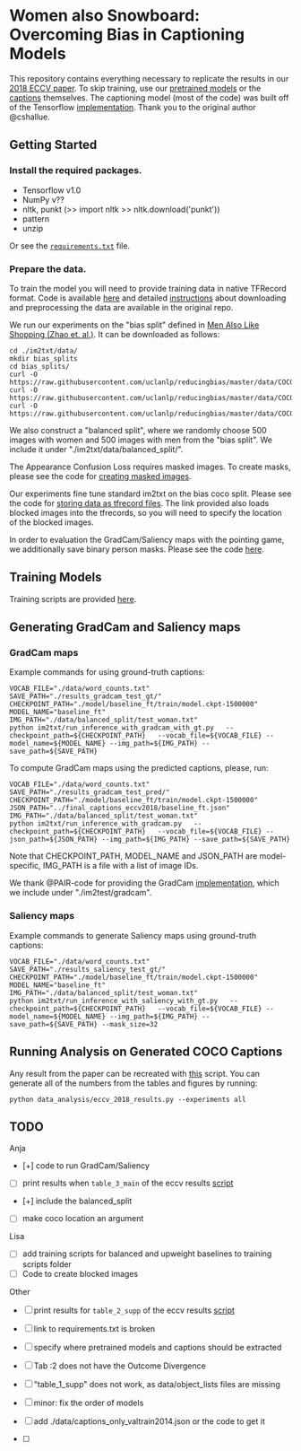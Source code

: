 # Women also Snowboard: Overcoming Bias in Captioning Models 

This repository contains everything necessary to replicate the results in our [2018 ECCV paper](https://arxiv.org/abs/1803.09797). To skip training, use our [pretrained models](https://people.eecs.berkeley.edu/~lisa_anne/snowboard_misc/final_weights_eccv2018.zip) or the [captions](https://people.eecs.berkeley.edu/~lisa_anne/snowboard_misc/final_captions_eccv2018.zip) themselves. The captioning model (most of the code) was built off of the Tensorflow [implementation](https://github.com/tensorflow/models/tree/master/research/im2txt). Thank you to the original author @cshallue.

## Getting Started

### Install the required packages.

- Tensorflow v1.0 
- NumPy v??
- nltk, punkt (>> import nltk  >> nltk.download('punkt'))
- pattern
- unzip

Or see the [`requirements.txt`](??) file.

### Prepare the data.

To train the model you will need to provide training data in native TFRecord format. Code is available [here](im2txt/data/download_and_preprocess_mscoco.sh) and detailed [instructions](https://github.com/tensorflow/models/tree/master/research/im2txt#prepare-the-training-data) about downloading and preprocessing the data are available in the original repo.

We run our experiments on the "bias split" defined in [Men Also Like Shopping (Zhao et. al.)](https://github.com/uclanlp/reducingbias.git). It can be downloaded as follows:

```
cd ./im2txt/data/
mkdir bias_splits
cd bias_splits/
curl -O https://raw.githubusercontent.com/uclanlp/reducingbias/master/data/COCO/dev.data
curl -O https://raw.githubusercontent.com/uclanlp/reducingbias/master/data/COCO/train.data
curl -O https://raw.githubusercontent.com/uclanlp/reducingbias/master/data/COCO/test.data
```

We also construct a "balanced split", where we randomly choose 500 images with women and 500 images with men from the "bias split". We include it under "./im2txt/data/balanced_split/".


The Appearance Confusion Loss requires masked images. To create masks, please see the code for [creating masked images](scripts/SegmentationMasks.ipynb).

Our experiments fine tune standard im2txt on the bias coco split. Please see the code for [storing data as tfrecord files](im2txt/data/build_scripts/build_mscoco_blocked_data.py). The link provided also loads blocked images into the tfrecords, so you will need to specify the location of the blocked images.

In order to evaluation the GradCam/Saliency maps with the pointing game, we additionally save binary person masks. Please see the code [here](im2txt/save_coco_person_segmentations.py).

## Training Models
Training scripts are provided [here](im2txt/train_scripts/).

## Generating GradCam and Saliency maps

### GradCam maps
Example commands for using ground-truth captions:
```
VOCAB_FILE="./data/word_counts.txt"
SAVE_PATH="./results_gradcam_test_gt/"
CHECKPOINT_PATH="./model/baseline_ft/train/model.ckpt-1500000"
MODEL_NAME="baseline_ft"
IMG_PATH="./data/balanced_split/test_woman.txt"
python im2txt/run_inference_with_gradcam_with_gt.py   --checkpoint_path=${CHECKPOINT_PATH}   --vocab_file=${VOCAB_FILE} --model_name=${MODEL_NAME} --img_path=${IMG_PATH} --save_path=${SAVE_PATH}
```

To compute GradCam maps using the predicted captions, please, run:
```
VOCAB_FILE="./data/word_counts.txt"
SAVE_PATH="./results_gradcam_test_pred/"
CHECKPOINT_PATH="./model/baseline_ft/train/model.ckpt-1500000"
JSON_PATH="../final_captions_eccv2018/baseline_ft.json"
IMG_PATH="./data/balanced_split/test_woman.txt"
python im2txt/run_inference_with_gradcam.py   --checkpoint_path=${CHECKPOINT_PATH}   --vocab_file=${VOCAB_FILE} --json_path=${JSON_PATH} --img_path=${IMG_PATH} --save_path=${SAVE_PATH}
```

Note that CHECKPOINT_PATH, MODEL_NAME and JSON_PATH are model-specific, IMG_PATH is a file with a list of image IDs.

We thank @PAIR-code for providing the GradCam [implementation](https://github.com/PAIR-code/saliency), which we include under "./im2test/gradcam".

### Saliency maps
Example commands to generate Saliency maps using ground-truth captions:
```
VOCAB_FILE="./data/word_counts.txt"
SAVE_PATH="./results_saliency_test_gt/"
CHECKPOINT_PATH="./model/baseline_ft/train/model.ckpt-1500000"
MODEL_NAME="baseline_ft"
IMG_PATH="./data/balanced_split/test_woman.txt"
python im2txt/run_inference_with_saliency_with_gt.py   --checkpoint_path=${CHECKPOINT_PATH}   --vocab_file=${VOCAB_FILE} --model_name=${MODEL_NAME} --img_path=${IMG_PATH} --save_path=${SAVE_PATH} --mask_size=32
```

## Running Analysis on Generated COCO Captions
Any result from the paper can be recreated with [this](data_analysis/eccv_2018_results.py) script. You can generate all of the numbers from the tables and figures by running:
```
python data_analysis/eccv_2018_results.py --experiments all
```

## TODO
Anja
- [+] code to run GradCam/Saliency
- [ ] print results when `table_3_main` of the eccv results [script](im2txt/data_analysis/eccv_2018_results.py)
- [+] include the balanced_split
- [ ] make coco location an argument

Lisa
- [ ] add training scripts for balanced and upweight baselines to training scripts folder
- [ ] Code to create blocked images

Other
- [ ] print results for `table_2_supp` of the eccv results [script](im2txt/data_analysis/eccv_2018_results.py)
- [ ] link to requirements.txt is broken
- [ ] specify where pretrained models and captions should be extracted
- [ ] Tab :2 does not have the Outcome Divergence
- [ ] "table_1_supp" does not work, as data/object_lists files are missing
- [ ] minor: fix the order of models
- [ ] add ./data/captions_only_valtrain2014.json or the code to get it

- [ ] 
